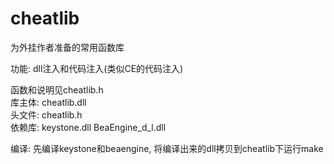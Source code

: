 # cheatlib
为外挂作者准备的常用函数库  

功能: dll注入和代码注入(类似CE的代码注入)  

函数和说明见cheatlib.h  
库主体: cheatlib.dll  
头文件: cheatlib.h  
依赖库: keystone.dll BeaEngine_d_l.dll  

编译: 先编译keystone和beaengine, 将编译出来的dll拷贝到cheatlib下运行make
